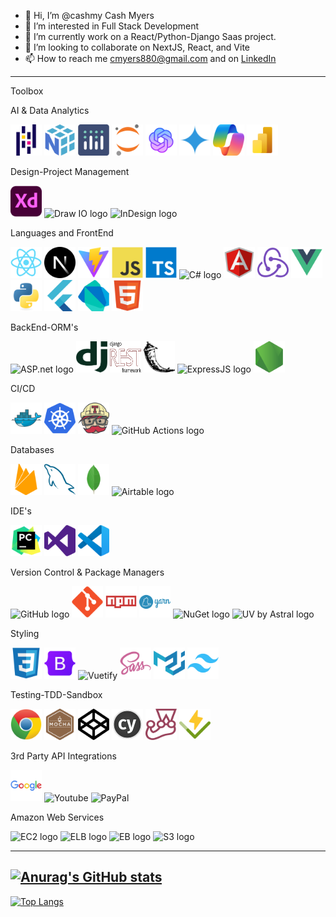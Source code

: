 - 👋 Hi, I’m @cashmy  Cash Myers
- 👀 I’m interested in Full Stack Development
- 🌱 I’m currently work on a React/Python-Django Saas project.
- 💞️ I’m looking to collaborate on NextJS, React, and Vite
- 📫 How to reach me cmyers880@gmail.com and on [LinkedIn](https://www.linkedin.com/in/cash-myers-91b69b23)

---

Toolbox

AI & Data Analytics

<img src="https://raw.githubusercontent.com/devicons/devicon/master/icons/pandas/pandas-original.svg" alt="Pandas logo" width="50" height="50" /> <img src="https://raw.githubusercontent.com/devicons/devicon/master/icons/numpy/numpy-original.svg" alt="NumPy logo" width="50" height="50" /> <img src="https://raw.githubusercontent.com/devicons/devicon/master/icons/plotly/plotly-original.svg" alt="Plotly logo" width="50" height="50" /> <img src="https://raw.githubusercontent.com/devicons/devicon/master/icons/jupyter/jupyter-original.svg" alt="Jupyter logo" width="50" height="50"/>  <img src="https://raw.githubusercontent.com/cashmy/cashmy/main/chatgpt-64.png" alt="ChatGPT Logo" width="50" height="50"/> <img src="https://raw.githubusercontent.com/cashmy/cashmy/main/gemini-ai-48.png" alt="Gemini Logo" width="50" height="50"/> <img src="https://raw.githubusercontent.com/cashmy/cashmy/main/Microsoft-Copilot-Logo.png" alt="Microsoft CoPilot Logo" width="50" height="50"/> <img src="https://raw.githubusercontent.com/cashmy/cashmy/main/power-bi-logo-48.png" alt="Power BI Logo" width="50" height="50"/>


Design-Project Management  

<img src="https://raw.githubusercontent.com/devicons/devicon/master/icons/xd/xd-original.svg" alt="XD logo" width="50" height="50" /> <img src="https://dashboard.snapcraft.io/site_media/appmedia/2019/08/android-chrome-512x512.png" alt="Draw IO logo" width="50" height="50" /> <img src="https://cdn4.iconfinder.com/data/icons/logos-and-brands/512/4_Indesign_Adobe_logo_logos-512.png" alt="InDesign logo" width="50" height="50" />


Languages and FrontEnd


<img src="https://raw.githubusercontent.com/devicons/devicon/master/icons/react/react-original.svg" alt="React logo" width="50" height="50" /> <img src="https://raw.githubusercontent.com/devicons/devicon/master/icons/nextjs/nextjs-original.svg" alt="NextJS Logo" width="50" height="50"  /> <img src="https://raw.githubusercontent.com/devicons/devicon/master/icons/vitejs/vitejs-original.svg" alt="ViteJS logo" width="50" height="50" /> <img src="https://raw.githubusercontent.com/devicons/devicon/master/icons/javascript/javascript-original.svg" alt=" JavaScript logo" width="50" height="50" /> <img src="https://raw.githubusercontent.com/devicons/devicon/master/icons/typescript/typescript-original.svg" alt="Typescript logo" width="50" height="50" /> <img src="https://cdn.cdnlogo.com/logos/c/68/c-sharp-800x800.png" alt="C# logo" width="50" height="50" /> <img src="https://raw.githubusercontent.com/devicons/devicon/master/icons/angularjs/angularjs-original.svg" alt="Angular logo" width="50" height="50" /> <img src="https://raw.githubusercontent.com/devicons/devicon/master/icons/redux/redux-original.svg" alt="Redux logo" width="50" height="50" /> <img src="https://raw.githubusercontent.com/devicons/devicon/master/icons/vuejs/vuejs-original.svg" alt="VueJS logo" width="50" height="50" /> <img src="https://raw.githubusercontent.com/devicons/devicon/master/icons/python/python-original.svg" alt="Python logo" width="50" height="50" /> <img src="https://raw.githubusercontent.com/devicons/devicon/master/icons/flutter/flutter-original.svg" alt="Flutter logo" width="50" height="50" /> <img src="https://raw.githubusercontent.com/devicons/devicon/master/icons/dart/dart-original.svg" alt="Dart logo" width="50" height="50" /> <img src="https://raw.githubusercontent.com/devicons/devicon/master/icons/html5/html5-original.svg" alt=" HTML5 logo" width="50" height="50" /> 



BackEnd-ORM's

<img src="https://www.natmarchand.fr/wp-content/uploads/2018/05/asp.net_.jpg" alt="ASP.net logo" width="50" height="50" /> <img src="https://raw.githubusercontent.com/cashmy/cashmy/main/django-plain.png" alt="Django logo" width="50" height="50"/> <img src="https://raw.githubusercontent.com/cashmy/cashmy/main/djangorest-original-wordmark.png" alt="Django Rest Framework logo" width="50" height="50"  />  <img src="https://raw.githubusercontent.com/cashmy/cashmy/main/flask-original.png" alt="Flask Icon" width="50" height="50" /> <img src="https://w7.pngwing.com/pngs/925/447/png-transparent-express-js-node-js-javascript-mongodb-node-js-text-trademark-logo.png" alt="ExpressJS logo" width="50" height="50" />  <img src="https://raw.githubusercontent.com/devicons/devicon/master/icons/nodejs/nodejs-original.svg" alt="NodeJS logo" width="50" height="50" />


CI/CD

<img src="https://raw.githubusercontent.com/devicons/devicon/master/icons/docker/docker-original.svg" alt="Docker logo" width="50" height="50" /> <img src="https://raw.githubusercontent.com/devicons/devicon/master/icons/kubernetes/kubernetes-plain.svg" alt="Kubernetes logo" width="50" height="50" /> <img src="https://raw.githubusercontent.com/devicons/devicon/master/icons/travis/travis-original.svg" alt="Travis logo" width="50" height="50" /> <img src="https://avatars.githubusercontent.com/u/44036562?s=200&v=4" alt="GitHub Actions logo" width="50" height="50"/>


Databases

<img src="https://raw.githubusercontent.com/devicons/devicon/master/icons/firebase/firebase-plain.svg" alt="Firebase logo" width="50" height="50" /> <img src="https://raw.githubusercontent.com/devicons/devicon/master/icons/mysql/mysql-original.svg" alt="MySQL logo" width="50" height="50" /> <img src="https://raw.githubusercontent.com/devicons/devicon/master/icons/mongodb/mongodb-original.svg" alt="MongoDB logo" width="50" height="50" /> <img src="https://w7.pngwing.com/pngs/444/851/png-transparent-airtable-database-spreadsheet-logo-application-software-slack-logo-angle-rectangle-orange.png" alt="Airtable logo" width="50" height="50" />


IDE's

<img src="https://raw.githubusercontent.com/devicons/devicon/master/icons/pycharm/pycharm-original.svg" alt="Pycharm logo" width="50" height="50" /> <img src="https://raw.githubusercontent.com/devicons/devicon/master/icons/visualstudio/visualstudio-plain.svg" alt="Visual Studio logo" width="50" height="50" /> <img src="https://raw.githubusercontent.com/devicons/devicon/master/icons/vscode/vscode-original.svg" alt="VS Code logo" width="50" height="50" />



Version Control & Package Managers

<img src="https://www.pngkey.com/png/full/178-1787243_github-icon-png-github-icon-white-png.png" alt="GitHub logo" width="50" height="50" /> <img src="https://raw.githubusercontent.com/devicons/devicon/master/icons/git/git-original.svg" alt="Git logo" width="50" height="50" /> <img src="https://raw.githubusercontent.com/devicons/devicon/master/icons/npm/npm-original-wordmark.svg" alt="NPM logo" width="50" height="50" /> <img src="https://raw.githubusercontent.com/devicons/devicon/master/icons/yarn/yarn-original-wordmark.svg" alt="Yarn logo" width="50" height="50" /> <img src="https://www.nuget.org/Content/gallery/img/logo-og-600x600.png" alt="NuGet logo" width="50" height="50" /> <img src="https://docs.astral.sh/uv/assets/logo-letter.svg" alt="UV by Astral logo" width="50" height="50" />


Styling

<img src="https://raw.githubusercontent.com/devicons/devicon/master/icons/css3/css3-original.svg" alt="CSS logo" width="50" height="50" /> <img src="https://raw.githubusercontent.com/devicons/devicon/master/icons/bootstrap/bootstrap-original.svg" alt="Bootstrap logo" width="50" height="50" /> <img src="https://iconape.com/wp-content/png_logo_vector/vuetify.png" alt="Vuetify" width="50" height="50" /> <img src="https://raw.githubusercontent.com/devicons/devicon/master/icons/sass/sass-original.svg" alt="Sass logo" width="50" height="50" /> <img src="https://raw.githubusercontent.com/devicons/devicon/master/icons/materialui/materialui-original.svg" alt="Material UI logo" width="50" height="50" /> <img src="https://raw.githubusercontent.com/devicons/devicon/master/icons/tailwindcss/tailwindcss-original.svg" alt="Tailwind CSS logo" width="50" height="50" />


Testing-TDD-Sandbox

<img src="https://raw.githubusercontent.com/devicons/devicon/master/icons/chrome/chrome-original.svg" alt="Chrome logo" width="50" height="50" /> <img src="https://raw.githubusercontent.com/devicons/devicon/master/icons/mocha/mocha-plain.svg" alt="Mocha logo" width="50" height="50" /> <img src="https://raw.githubusercontent.com/cashmy/cashmy/main/codepen-original.png" alt="Codepen logo" width="50" height="50"  /> <img src="https://raw.githubusercontent.com/cashmy/cashmy/main/8908513.png" alt="Cypress logo" width="50" height="50" /> <img src="https://raw.githubusercontent.com/devicons/devicon/master/icons/jest/jest-plain.svg" alt="Jest logo" width="50" height="50" /> <img src="https://raw.githubusercontent.com/devicons/devicon/master/icons/vitest/vitest-original.svg" alt="Vitest logo" width="50" height="50" />



 
3rd Party API Integrations

<img src="https://raw.githubusercontent.com/devicons/devicon/master/icons/google/google-original-wordmark.svg" alt="Google Maps" width="50" height="50" /> <img src="https://www.freeiconspng.com/thumbs/youtube-logo-png/youtube-icon-app-logo-png-9.png" alt="Youtube" width="50" height="50" />
<img src="https://www.paypalobjects.com/webstatic/mktg/logo-center/PP_Acceptance_Marks_for_LogoCenter_150x94.png" alt="PayPal" width="75" height="50" />

Amazon Web Services

<img src="https://images.edrawsoft.com/images2020/Amazon-EC2.jpg" alt="EC2 logo" width="50" height="50" /> <img src="https://images.edrawsoft.com/images2020/icon/Elastic%20Load%20Balancing.png" alt="ELB logo" width="65" height="50" /> <img src="https://images.edrawsoft.com/images2020/icon/aws-elastic-beanstalk.jpg" alt="EB logo" width="50" height="50" /> <img src="https://images.edrawsoft.com/images2020/icon/amazon-s3.jpg" alt="S3 logo" width="50" height="50" />


---
[![Anurag's GitHub stats](https://github-readme-stats.vercel.app/api?username=cashmy)](https://github.com/anuraghazra/github-readme-stats)
---
[![Top Langs](https://github-readme-stats.vercel.app/api/top-langs/?username=anuraghazra&layout=compact)](https://github.com/anuraghazra/github-readme-stats)
<!---
cashmy/cashmy is a ✨ special ✨ repository because its `README.md` (this file) appears on your GitHub profile.
You can click the Preview link to take a look at your changes.
--->
